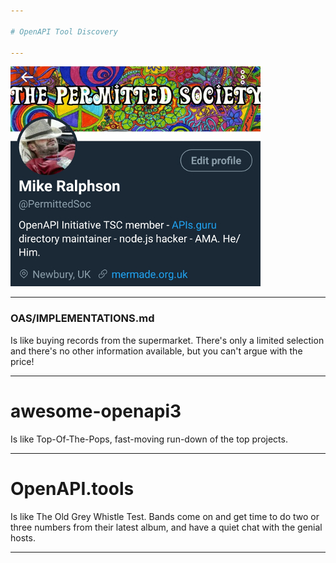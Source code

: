 ```yaml
---

# OpenAPI Tool Discovery

---
```


![bio](images/twitter-bio.jpg)

---

### OAS/IMPLEMENTATIONS.md

Is like buying records from the supermarket. There's only a limited selection and there's no other information available, but you can't argue with the price!

---

# awesome-openapi3

Is like Top-Of-The-Pops, fast-moving run-down of the top projects.

---

# OpenAPI.tools

Is like The Old Grey Whistle Test. Bands come on and get time to do two or three numbers from their latest album, and have a quiet chat with the genial hosts.

---
